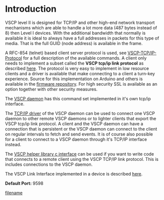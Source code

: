 # Introduction


VSCP level II is designed for TCP/IP and other high-end network transport mechanisms which are able to handle a lot more data (487 bytes instead of 8) then Level I devices. With the additional bandwidth that normally is available it is ideal to always have a full addresses in packets for this type of media. That is the full GUID (node address) is available in the frame.

A RFC-854 (telnet) based client server protocol is used, see [VSCP-TCP/IP-Protocol](./vscp_tcpiplink.md) for a full description of the available commands. A client only needs to implement a subset called the **VSCP tcp/ip link protocol** as described [here](./vscp_tcpiplink.md). The protocol is very easy to implement in low resource clients and a driver is available that make connecting to a client a turn-key experience. Source for this implementation on Arduino and others is available in the [firmware repository](https://github.com/grodansparadis/vscp_firmware). For high security SSL is available as an option together with other security measures.

The [VSCP daemon](https://grodansparadis.github.io/vscp/#/) has this command set implemented in it's own tcp/ip interface.

The [TCP/IP driver](https://github.com/grodansparadis/vscpl2drv-tcpiplink) of the VSCP daemon can be used to connect one VSCP daemon to other remote VSCP daemons or to lighter clients that export the VSCP tcp/ip link protocol. A client and the VSCP daemon can have a connection that is persistent or the VSCP daemon can connect to the client on regular intervals to fetch and send events. It is of course also possible for a client to connect to a VSCP daemon through it's TCP/IP interface instead.

The [VSCP helper library c interface](https://grodansparadis.github.io/vscp-helper-lib/#/) can be used if you want to write code that connects to a remote client using the VSCP TCP/IP link protocol. This is includes connections to the VSCP daemon.

The VSCP Link Interface implemented in a device is described [here](./vscp_tcpiplink.md).

**Default Port:** 9598

[filename](./bottom_copyright.md ':include')

 

